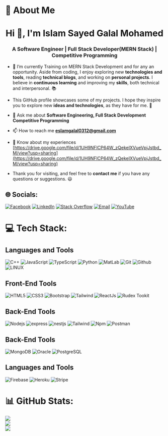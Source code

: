 # 👋 About Me
<h1 align="center">Hi 👋, I'm Islam Sayed Galal Mohamed</h1>
<h3 align="center">A Software Engineer | Full Stack Developer(MERN Stack) | Competitive Programming</h3>

- 🌱 I’m currently Training on MERN Stack Development and for any an opportunity.
Aside from coding, I enjoy exploring new **technologies and tools**, reading **technical blogs**, and working on **personal projects**. I believe in **continuous learning** and improving my **skills**, both technical and interpersonal. :books:

- This GitHub profile showcases some of my projects. I hope they inspire you to explore new **ideas and technologies**, as they have for me. :rocket:

- 💬 Ask me about **Software Engineering, Full Stack Development Competitive Programming**

- 📫 How to reach me **eslamgalal0312@gmail.com**

- 📄 Know about my experiences [https://drive.google.com/file/d/1UH9NFlCP64W_zQekeIXVueVpjJstbd_M/view?usp=sharing](https://drive.google.com/file/d/1UH9NFlCP64W_zQekeIXVueVpjJstbd_M/view?usp=sharing)


- Thank you for visiting, and feel free to **contact me** if you have any questions or suggestions. :smiley:



## 🌐 Socials:
[![Facebook](https://img.shields.io/badge/Facebook-%231877F2.svg?logo=Facebook&logoColor=white)]([https://facebook.com/IslamSayedGalal](https://www.facebook.com/profile.php?id=100010258274334)) [![LinkedIn](https://img.shields.io/badge/LinkedIn-%230077B5.svg?logo=linkedin&logoColor=white)](https://www.linkedin.com/in/islam-sayed-galal-0a1b651b4) [![Stack Overflow](https://img.shields.io/badge/-Stackoverflow-FE7A16?logo=stack-overflow&logoColor=white)](https://stackoverflow.com/users/13846168/eslam-sayed-galal) [![Email](https://img.shields.io/badge/Email-%231DA1F2.svg?logo=Email&logoColor=white)](**eslamgalal0312@gmail.com**) [![YouTube](https://img.shields.io/badge/YouTube-%23FF0000.svg?logo=YouTube&logoColor=white)](https://youtube.com/@islamgalal4847) 


# 💻 Tech Stack:

## Languages and Tools
![C++](https://img.shields.io/badge/c++-%2300599C.svg?style=for-the-badge&logo=c%2B%2B&logoColor=white) 
![JavaScript](https://img.shields.io/badge/javascript-%23323330.svg?style=for-the-badge&logo=javascript&logoColor=%23F7DF1E) 
![TypeScript](https://img.shields.io/badge/typescript-%23007ACC.svg?style=for-the-badge&logo=typescript&logoColor=white) 
![Python](https://img.shields.io/badge/python-%23007ACC.svg?style=for-the-badge&logo=python&logoColor=white)
![MatLab](https://img.shields.io/badge/matlab-%23007ACC.svg?style=for-the-badge&logo=matlab&logoColor=white)
![Git](https://img.shields.io/badge/git-%23007ACC.svg?style=for-the-badge&logo=git&logoColor=white)
![Github](https://img.shields.io/badge/github-%23007ACC.svg?style=for-the-badge&logo=github&logoColor=white)
![LINUX](https://img.shields.io/badge/Linux-FCC624?style=for-the-badge&logo=linux&logoColor=black) 


##  Front-End Tools
![HTML5](https://img.shields.io/badge/html5-%23E34F26.svg?style=for-the-badge&logo=html5&logoColor=white) 
![CSS3](https://img.shields.io/badge/css3-%23E34F26.svg?style=for-the-badge&logo=css3&logoColor=white) 
![Bootstrap](https://img.shields.io/badge/bootstrap-%23E34F26.svg?style=for-the-badge&logo=bootstrap&logoColor=white) 
![Tailwind](https://img.shields.io/badge/Tailwind-%23E34F26.svg?style=for-the-badge&logo=Tailwind&logoColor=white) 
![ReactJs](https://img.shields.io/badge/react-%2320232a.svg?style=for-the-badge&logo=react&logoColor=%2361DAFB) 
![Rudex Tookit](https://img.shields.io/badge/rudex-%23E34F26.svg?style=for-the-badge&logo=rudex&logoColor=white) 


## Back-End Tools
![Nodejs](https://img.shields.io/badge/nodejs-%23E34F26.svg?style=for-the-badge&logo=nodejs&logoColor=white) 
![express](https://img.shields.io/badge/express-%23E34F26.svg?style=for-the-badge&logo=express&logoColor=white) 
![nestjs](https://img.shields.io/badge/nestjs-%23E34F26.svg?style=for-the-badge&logo=nestjs&logoColor=white) 
![Tailwind](https://img.shields.io/badge/Tailwind-%23E34F26.svg?style=for-the-badge&logo=Tailwind&logoColor=white) 
![Npm](https://img.shields.io/badge/npm-%2320232a.svg?style=for-the-badge&logo=npm&logoColor=%2361DAFB) 
![Postman](https://img.shields.io/badge/Postman-FF6C37?style=for-the-badge&logo=postman&logoColor=white)


## Back-End Tools
![MongoDB](https://img.shields.io/badge/mongoDB-%23E34F26.svg?style=for-the-badge&logo=mongoDB&logoColor=white) 
![Oracle](https://img.shields.io/badge/oracle-%23E34F26.svg?style=for-the-badge&logo=oracle&logoColor=white) 
![PostgreSQL](https://img.shields.io/badge/postgresql-%23E34F26.svg?style=for-the-badge&logo=postgresql&logoColor=white) 



## Languages and Tools
![Firebase](https://img.shields.io/badge/firebase-%23039BE5.svg?style=for-the-badge&logo=firebase) 
![Heroku](https://img.shields.io/badge/heroku-%23430098.svg?style=for-the-badge&logo=heroku&logoColor=white) 
![Stripe](https://img.shields.io/badge/stripe-%238A4182.svg?style=for-the-badge&logo=stripe&logoColor=white) 




# 📊 GitHub Stats:
![](https://github-readme-stats.vercel.app/api?username=IslamSayedGalal&theme=onedark&hide_border=false&include_all_commits=true&count_private=true)<br/>
![](https://github-readme-streak-stats.herokuapp.com/?user=IslamSayedGalal&theme=onedark&hide_border=false)<br/>
![](https://github-readme-stats.vercel.app/api/top-langs/?username=IslamSayedGalal&theme=onedark&hide_border=false&include_all_commits=true&count_private=true&layout=compact)


